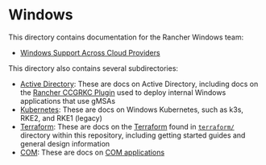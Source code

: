 # Windows

This directory contains documentation for the Rancher Windows team:

- [Windows Support Across Cloud Providers](./windows_support_across_cloud_providers.md)

This directory also contains several subdirectories:

- [Active Directory](./active_directory/README.md): These are docs on Active Directory, including docs on the [Rancher CCGRKC Plugin](https://github.com/rancher/Rancher-Plugin-gMSA) used to deploy internal Windows applications that use gMSAs
- [Kubernetes](./kubernetes/README.md): These are docs on Windows Kubernetes, such as k3s, RKE2, and RKE1 (legacy)
- [Terraform](./terraform/README.md): These are docs on the [Terraform](https://www.terraform.io/) found in [`terraform/`](../terraform/) directory within this repository, including getting started guides and general design information
- [COM](./COM/README.md): These are docs on [COM applications](https://learn.microsoft.com/en-us/windows/win32/com/component-object-model--com--portal)
